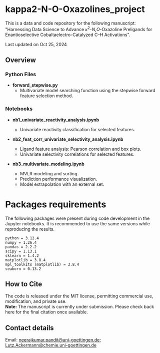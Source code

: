 # kappa2-N-O-Oxazolines_project
This is a data and code repository for the following manuscript:<br>
"Harnessing Data Science to Advance <i>κ</i><sup>2</sup>-<i>N</i>,<i>O</i>-Oxazoline Preligands for Enantioselective Cobaltaelectro-Catalyzed C–H Activations".


Last updated on Oct 25, 2024

## Overview

### Python Files
- **forward_stepwise.py**  
  - Multivariate model searching function using the stepwise forward feature selection method.

### Notebooks
- **nb1_univariate_reactivity_analysis.ipynb**  
  - Univariate reactivity classification for selected features.

- **nb2_feat_corr_univariate_selectivity_analysis.ipynb**  
  - Ligand feature analysis: Pearson correlation and box plots.  
  - Univariate selectivity correlations for selected features.

- **nb3_multivariate_modeling.ipynb**  
  - MVLR modeling and sorting.  
  - Prediction performance visualization.  
  - Model extrapolation with an external set.

 
# Packages requirements
The following packages were present during code development in the Jupyter notebooks. It is recommended to use the same versions while reproducing the results.
```
python = 3.12.4
numpy = 1.26.4  
pandas = 2.2.2 
scipy = 1.13.1 
sklearn = 1.4.2
matplotlib = 3.8.4
mpl_toolkits (matplotlib) = 3.8.4
seaborn = 0.13.2   
```

## How to Cite
The code is released under the MIT license, permitting commercial use, modification, and private use.  
**Note:** The manuscript is currently under submission. Please check back here for the final citation once available.

## Contact details
Email: neerajkumar.pandit@uni-goettingen.de; Lutz.Ackermann@chemie.uni-goettingen.de

